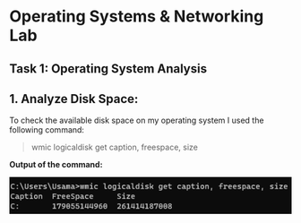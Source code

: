 # Operating Systems & Networking Lab

## Task 1: Operating System Analysis

## 1. Analyze Disk Space:
To check the available disk space on my operating system I used the following command:

> wmic logicaldisk get caption, freespace, size


**Output of the command:**

![Alt text](lab61.png)
